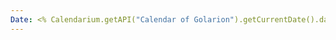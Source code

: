 ```yaml
---
Date: <% Calendarium.getAPI("Calendar of Golarion").getCurrentDate().day %> / <% Calendarium.getAPI("Calendar of Golarion").getCurrentDate().month %> /<% Calendarium.getAPI("Calendar of Golarion").getCurrentDate().year %>
---
```







